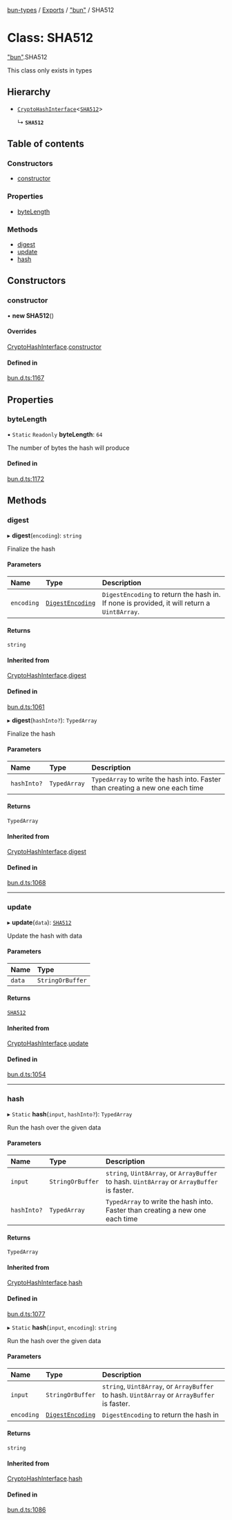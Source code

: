 [bun-types](https://github.com/oven-sh/bun-types/blob/master/api-docs/README.md) / [Exports](https://github.com/oven-sh/bun-types/blob/master/api-docs/modules.md) / ["bun"](https://github.com/oven-sh/bun-types/blob/master/api-docs/modules/bun_.md) / SHA512

# Class: SHA512

["bun"](https://github.com/oven-sh/bun-types/blob/master/api-docs/modules/bun_.md).SHA512

This class only exists in types

## Hierarchy

- [`CryptoHashInterface`](https://github.com/oven-sh/bun-types/blob/master/api-docs/classes/bun_.CryptoHashInterface.md)<[`SHA512`](https://github.com/oven-sh/bun-types/blob/master/api-docs/classes/bun_.SHA512.md)\>

  ↳ **`SHA512`**

## Table of contents

### Constructors

- [constructor](https://github.com/oven-sh/bun-types/blob/master/api-docs/classes/bun_.SHA512.md#constructor)

### Properties

- [byteLength](https://github.com/oven-sh/bun-types/blob/master/api-docs/classes/bun_.SHA512.md#bytelength)

### Methods

- [digest](https://github.com/oven-sh/bun-types/blob/master/api-docs/classes/bun_.SHA512.md#digest)
- [update](https://github.com/oven-sh/bun-types/blob/master/api-docs/classes/bun_.SHA512.md#update)
- [hash](https://github.com/oven-sh/bun-types/blob/master/api-docs/classes/bun_.SHA512.md#hash)

## Constructors

### constructor

• **new SHA512**()

#### Overrides

[CryptoHashInterface](https://github.com/oven-sh/bun-types/blob/master/api-docs/classes/bun_.CryptoHashInterface.md).[constructor](https://github.com/oven-sh/bun-types/blob/master/api-docs/classes/bun_.CryptoHashInterface.md#constructor)

#### Defined in

[bun.d.ts:1167](https://github.com/valgaze/bun-types/blob/6f8dbf8/bun.d.ts#L1167)

## Properties

### byteLength

▪ `Static` `Readonly` **byteLength**: ``64``

The number of bytes the hash will produce

#### Defined in

[bun.d.ts:1172](https://github.com/valgaze/bun-types/blob/6f8dbf8/bun.d.ts#L1172)

## Methods

### digest

▸ **digest**(`encoding`): `string`

Finalize the hash

#### Parameters

| Name | Type | Description |
| :------ | :------ | :------ |
| `encoding` | [`DigestEncoding`](https://github.com/oven-sh/bun-types/blob/master/api-docs/modules/bun_.md#digestencoding) | `DigestEncoding` to return the hash in. If none is provided, it will return a `Uint8Array`. |

#### Returns

`string`

#### Inherited from

[CryptoHashInterface](https://github.com/oven-sh/bun-types/blob/master/api-docs/classes/bun_.CryptoHashInterface.md).[digest](https://github.com/oven-sh/bun-types/blob/master/api-docs/classes/bun_.CryptoHashInterface.md#digest)

#### Defined in

[bun.d.ts:1061](https://github.com/valgaze/bun-types/blob/6f8dbf8/bun.d.ts#L1061)

▸ **digest**(`hashInto?`): `TypedArray`

Finalize the hash

#### Parameters

| Name | Type | Description |
| :------ | :------ | :------ |
| `hashInto?` | `TypedArray` | `TypedArray` to write the hash into. Faster than creating a new one each time |

#### Returns

`TypedArray`

#### Inherited from

[CryptoHashInterface](https://github.com/oven-sh/bun-types/blob/master/api-docs/classes/bun_.CryptoHashInterface.md).[digest](https://github.com/oven-sh/bun-types/blob/master/api-docs/classes/bun_.CryptoHashInterface.md#digest)

#### Defined in

[bun.d.ts:1068](https://github.com/valgaze/bun-types/blob/6f8dbf8/bun.d.ts#L1068)

___

### update

▸ **update**(`data`): [`SHA512`](https://github.com/oven-sh/bun-types/blob/master/api-docs/classes/bun_.SHA512.md)

Update the hash with data

#### Parameters

| Name | Type |
| :------ | :------ |
| `data` | `StringOrBuffer` |

#### Returns

[`SHA512`](https://github.com/oven-sh/bun-types/blob/master/api-docs/classes/bun_.SHA512.md)

#### Inherited from

[CryptoHashInterface](https://github.com/oven-sh/bun-types/blob/master/api-docs/classes/bun_.CryptoHashInterface.md).[update](https://github.com/oven-sh/bun-types/blob/master/api-docs/classes/bun_.CryptoHashInterface.md#update)

#### Defined in

[bun.d.ts:1054](https://github.com/valgaze/bun-types/blob/6f8dbf8/bun.d.ts#L1054)

___

### hash

▸ `Static` **hash**(`input`, `hashInto?`): `TypedArray`

Run the hash over the given data

#### Parameters

| Name | Type | Description |
| :------ | :------ | :------ |
| `input` | `StringOrBuffer` | `string`, `Uint8Array`, or `ArrayBuffer` to hash. `Uint8Array` or `ArrayBuffer` is faster. |
| `hashInto?` | `TypedArray` | `TypedArray` to write the hash into. Faster than creating a new one each time |

#### Returns

`TypedArray`

#### Inherited from

[CryptoHashInterface](https://github.com/oven-sh/bun-types/blob/master/api-docs/classes/bun_.CryptoHashInterface.md).[hash](https://github.com/oven-sh/bun-types/blob/master/api-docs/classes/bun_.CryptoHashInterface.md#hash)

#### Defined in

[bun.d.ts:1077](https://github.com/valgaze/bun-types/blob/6f8dbf8/bun.d.ts#L1077)

▸ `Static` **hash**(`input`, `encoding`): `string`

Run the hash over the given data

#### Parameters

| Name | Type | Description |
| :------ | :------ | :------ |
| `input` | `StringOrBuffer` | `string`, `Uint8Array`, or `ArrayBuffer` to hash. `Uint8Array` or `ArrayBuffer` is faster. |
| `encoding` | [`DigestEncoding`](https://github.com/oven-sh/bun-types/blob/master/api-docs/modules/bun_.md#digestencoding) | `DigestEncoding` to return the hash in |

#### Returns

`string`

#### Inherited from

[CryptoHashInterface](https://github.com/oven-sh/bun-types/blob/master/api-docs/classes/bun_.CryptoHashInterface.md).[hash](https://github.com/oven-sh/bun-types/blob/master/api-docs/classes/bun_.CryptoHashInterface.md#hash)

#### Defined in

[bun.d.ts:1086](https://github.com/valgaze/bun-types/blob/6f8dbf8/bun.d.ts#L1086)

